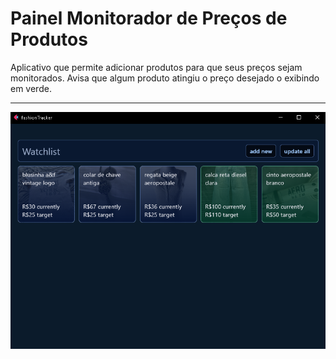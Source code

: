 # Painel Monitorador de Preços de Produtos

Aplicativo que permite adicionar produtos para que seus preços sejam monitorados.
Avisa que algum produto atingiu o preço desejado o exibindo em verde.

---

![pasta do projeto](README/pannel.png)
